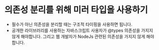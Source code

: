 # 의존성 분리를 위해 미러 타입을 사용하기

- 필수가 아닌 의존성을 분리할 때는 구조적 타이핑을 사용하면 됩니다.
- 공개한 라이브러리를 사용하는 자바스크립트 사용자가 @types 의존성을 가지지 않게 해야합니다. 그리고 웹 개발자가 NodeJs 관련된 의존성을 가지지 않게 해야합니다.

